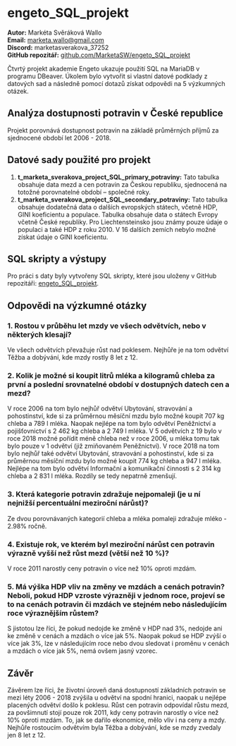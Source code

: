 # engeto_SQL_projekt

**Autor:** Markéta Svěráková Wallo  
**Email:** marketa.wallo@gmail.com  
**Discord:** marketasverakova_37252  
**GitHub repozitář:** [github.com/MarketaSW/engeto_SQL_projekt](https://github.com/MarketaSW/engeto_SQL_projekt)

Čtvrtý projekt akademie Engeto ukazuje použití SQL na MariaDB v programu DBeaver. Úkolem bylo vytvořit si vlastní datové podklady z datových sad a následně pomocí dotazů získat odpovědi na 5 výzkumných otázek.

## Analýza dostupnosti potravin v České republice

Projekt porovnává dostupnost potravin na základě průměrných příjmů za sjednocené období let 2006 - 2018.

## Datové sady použité pro projekt
1. **t_marketa_sverakova_project_SQL_primary_potraviny:** Tato tabulka obsahuje data mezd a cen potravin za Českou republiku, sjednocená na totožné porovnatelné období – společné roky.
2. **t_marketa_sverakova_project_SQL_secondary_potraviny:** Tato tabulka obsahuje dodatečná data o dalších evropských státech, včetně HDP, GINI koeficientu a populace. Tabulka obsahuje data o státech Evropy včetně České republiky. Pro Liechtensteinsko jsou známy pouze údaje o populaci a také HDP z roku 2010. V 16 dalších zemích nebylo možné získat údaje o GINI koeficientu.

## SQL skripty a výstupy
Pro práci s daty byly vytvořeny SQL skripty, které jsou uloženy v GitHub repozitáři: [engeto_SQL_projekt](https://github.com/MarketaSW/engeto_SQL_projekt).

## Odpovědi na výzkumné otázky

### 1. Rostou v průběhu let mzdy ve všech odvětvích, nebo v některých klesají?
Ve všech odvětvích převažuje růst nad poklesem. Nejhůře je na tom odvětví Těžba a dobývání, kde mzdy rostly 8 let z 12.

### 2. Kolik je možné si koupit litrů mléka a kilogramů chleba za první a poslední srovnatelné období v dostupných datech cen a mezd?
V roce 2006 na tom bylo nejhůř odvětví Ubytování, stravování a pohostinství, kde si za průměrnou měsíční mzdu bylo možné koupit 707 kg chleba a 789 l mléka. Naopak nejlépe na tom bylo odvětví Peněžnictví a pojišťovnictví s 2 462 kg chleba a 2 749 l mléka. V 5 odvětvích z 19 bylo v roce 2018 možné pořídit méně chleba než v roce 2006, u mléka tomu tak bylo pouze v 1 odvětví (již zmiňovaném Peněžnictví). V roce 2018 na tom bylo nejhůř také odvětví Ubytování, stravování a pohostinství, kde si za průměrnou měsíční mzdu bylo možné koupit 774 kg chleba a 947 l mléka. Nejlépe na tom bylo odvětví Informační a komunikační činnosti s 2 314 kg chleba a 2 831 l mléka. Rozdíly se tedy nepatrně zmenšují.

### 3. Která kategorie potravin zdražuje nejpomaleji (je u ní nejnižší percentuální meziroční nárůst)?
Ze dvou porovnávaných kategorií chleba a mléka pomaleji zdražuje mléko - 2.98% ročně.

### 4. Existuje rok, ve kterém byl meziroční nárůst cen potravin výrazně vyšší než růst mezd (větší než 10 %)?
V roce 2011 narostly ceny potravin o více než 10% oproti mzdám.

### 5. Má výška HDP vliv na změny ve mzdách a cenách potravin? Neboli, pokud HDP vzroste výrazněji v jednom roce, projeví se to na cenách potravin či mzdách ve stejném nebo následujícím roce výraznějším růstem?
S jistotou lze říci, že pokud nedojde ke změně v HDP nad 3%, nedojde ani ke změně v cenách a mzdách o více jak 5%. Naopak pokud se HDP zvýší o více jak 3%, lze v následujícím roce nebo dvou sledovat i proměnu v cenách a mzdách o více jak 5%, nemá ovšem jasný vzorec.

## Závěr
Závěrem lze říci, že životní úroveň daná dostupností základních potravin se mezi léty 2006 - 2018 zvýšila u odvětví na spodní hranici, naopak u nejlépe placených odvětví došlo k poklesu. Růst cen potravin odpovídal růstu mezd, za povšimnutí stojí pouze rok 2011, kdy ceny potravin narostly o více než 10% oproti mzdám. To, jak se dařilo ekonomice, mělo vliv i na ceny a mzdy. Nejhůře rostoucím odvětvím byla Těžba a dobývání, kde se mzdy zvedaly jen 8 let z 12.

